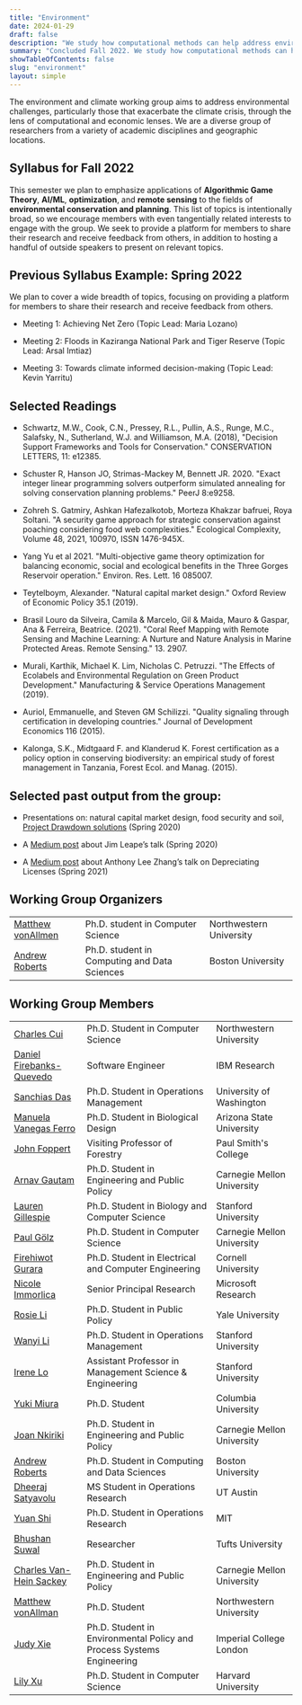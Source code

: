 ```yaml
---
title: "Environment"
date: 2024-01-29
draft: false
description: "We study how computational methods can help address environmental challenges, particularly those that exacerbate the climate crisis."
summary: "Concluded Fall 2022. We study how computational methods can help address environmental challenges, particularly those that exacerbate the climate crisis."
showTableOfContents: false
slug: "environment"
layout: simple
---
```

The environment and climate working group aims to address environmental challenges, particularly those that exacerbate the climate crisis, through the lens of computational and economic lenses. We are a diverse group of researchers from a variety of academic disciplines and geographic locations.

## Syllabus for Fall 2022

This semester we plan to emphasize applications of **Algorithmic Game Theory**, **AI/ML**, **optimization**, and **remote sensing** to the fields of **environmental conservation and planning**. This list of topics is intentionally broad, so we encourage members with even tangentially related interests to engage with the group. We seek to provide a platform for members to share their research and receive feedback from others, in addition to hosting a handful of outside speakers to present on relevant topics.

## Previous Syllabus Example: Spring 2022

We plan to cover a wide breadth of topics, focusing on providing a platform for members to share their research and receive feedback from others.

*   Meeting 1: Achieving Net Zero (Topic Lead: Maria Lozano)
    
*   Meeting 2: Floods in Kaziranga National Park and Tiger Reserve (Topic Lead: Arsal Imtiaz)
    
*   Meeting 3: Towards climate informed decision-making (Topic Lead: Kevin Yarritu)

## Selected Readings

*   Schwartz, M.W., Cook, C.N., Pressey, R.L., Pullin, A.S., Runge, M.C., Salafsky, N., Sutherland, W.J. and Williamson, M.A. (2018), "Decision Support Frameworks and Tools for Conservation." CONSERVATION LETTERS, 11: e12385.
    
*   Schuster R, Hanson JO, Strimas-Mackey M, Bennett JR. 2020. "Exact integer linear programming solvers outperform simulated annealing for solving conservation planning problems." PeerJ 8:e9258.
    
*   Zohreh S. Gatmiry, Ashkan Hafezalkotob, Morteza Khakzar bafruei, Roya Soltani. "A security game approach for strategic conservation against poaching considering food web complexities." Ecological Complexity, Volume 48, 2021, 100970, ISSN 1476-945X.
    
*   Yang Yu et al 2021. "Multi-objective game theory optimization for balancing economic, social and ecological benefits in the Three Gorges Reservoir operation." Environ. Res. Lett. 16 085007.
    
*   Teytelboym, Alexander. "Natural capital market design." Oxford Review of Economic Policy 35.1 (2019).
    
*   Brasil Louro da Silveira, Camila & Marcelo, Gil & Maida, Mauro & Gaspar, Ana & Ferreira, Beatrice. (2021). "Coral Reef Mapping with Remote Sensing and Machine Learning: A Nurture and Nature Analysis in Marine Protected Areas. Remote Sensing." 13. 2907.
    
*   Murali, Karthik, Michael K. Lim, Nicholas C. Petruzzi. "The Effects of Ecolabels and Environmental Regulation on Green Product Development." Manufacturing & Service Operations Management (2019).
    
*   Auriol, Emmanuelle, and Steven GM Schilizzi. "Quality signaling through certification in developing countries." Journal of Development Economics 116 (2015).
    
*   Kalonga, S.K., Midtgaard F. and Klanderud K. Forest certification as a policy option in conserving biodiversity: an empirical study of forest management in Tanzania, Forest Ecol. and Manag. (2015).

## Selected past output from the group:

*   Presentations on: natural capital market design, food security and soil, [Project Drawdown solutions](https://drawdown.org/) (Spring 2020)
    
*   A [Medium post](https://medium.com/@eaamo/reflections-on-jim-leapes-march-colloquium-harnessing-global-markets-for-a-transition-to-11dcf00f0454) about Jim Leape’s talk (Spring 2020)
    
*   A [Medium post](https://eaamo.medium.com/depreciating-licenses-a6ae3783226b) about Anthony Lee Zhang’s talk on Depreciating Licenses (Spring 2021)

## Working Group Organizers

|     |     |     |
| --- | --- | --- |
| [Matthew vonAllmen](#) | Ph.D. student in Computer Science | Northwestern University |
| [Andrew Roberts](https://www.linkedin.com/in/andrew-roberts5/) | Ph.D. student in Computing and Data Sciences | Boston University |

## Working Group Members

|     |     |     |
| --- | --- | --- |
| [Charles Cui](#) | Ph.D. Student in Computer Science | Northwestern University |
| [Daniel Firebanks-Quevedo](#) | Software Engineer | IBM Research |
| [Sanchias Das](#) | Ph.D. Student in Operations Management | University of Washington |
| [Manuela Vanegas Ferro](#) | Ph.D. Student in Biological Design | Arizona State University |
| [John Foppert](#) | Visiting Professor of Forestry | Paul Smith's College |
| [Arnav Gautam](#) | Ph.D. Student in Engineering and Public Policy | Carnegie Mellon University |
| [Lauren Gillespie](#) | Ph.D. Student in Biology and Computer Science | Stanford University |
| [Paul Gölz](#) | Ph.D. Student in Computer Science | Carnegie Mellon University |
| [Firehiwot Gurara](#) | Ph.D. Student in Electrical and Computer Engineering | Cornell University |
| [Nicole Immorlica](#) | Senior Principal Research | Microsoft Research |
| [Rosie Li](#) | Ph.D. Student in Public Policy | Yale University |
| [Wanyi Li](https://web.stanford.edu/~wanyili/) | Ph.D. Student in Operations Management | Stanford University |
| [Irene Lo](https://sites.google.com/view/irene-lo) | Assistant Professor in Management Science & Engineering | Stanford University |
| [Yuki Miura](#) | Ph.D. Student | Columbia University |
| [Joan Nkiriki](https://joan-nkiriki.wixsite.com/jrnkiriki) | Ph.D. Student in Engineering and Public Policy | Carnegie Mellon University |
| [Andrew Roberts](https://github.com/arob5) | Ph.D. Student in Computing and Data Sciences | Boston University |
| [Dheeraj Satyavolu](#) | MS Student in Operations Research | UT Austin |
| [Yuan Shi](#) | Ph.D. Student in Operations Research | MIT |
| [Bhushan Suwal](#) | Researcher | Tufts University |
| [Charles Van-Hein Sackey](#) | Ph.D. Student in Engineering and Public Policy | Carnegie Mellon University |
| [Matthew vonAllman](#) | Ph.D. Student | Northwestern University |
| [Judy Xie](#) | Ph.D. Student in Environmental Policy and Process Systems Engineering | Imperial College London |
| [Lily Xu](https://lily-x.github.io/) | Ph.D. Student in Computer Science | Harvard University |